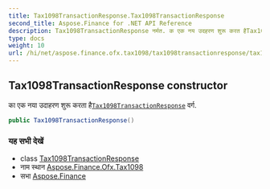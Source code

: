 ```yaml
---
title: Tax1098TransactionResponse.Tax1098TransactionResponse
second_title: Aspose.Finance for .NET API Reference
description: Tax1098TransactionResponse नर्मत. क एक नय उदहरण शुरू करत हैTax1098TransactionResponse वर्ग.
type: docs
weight: 10
url: /hi/net/aspose.finance.ofx.tax1098/tax1098transactionresponse/tax1098transactionresponse/
---
```

## Tax1098TransactionResponse constructor

का एक नया उदाहरण शुरू करता है[`Tax1098TransactionResponse`](../) वर्ग.

```csharp
public Tax1098TransactionResponse()
```

### यह सभी देखें

* class [Tax1098TransactionResponse](../)
* नाम स्थान [Aspose.Finance.Ofx.Tax1098](../../tax1098transactionresponse/)
* सभा [Aspose.Finance](../../../)


